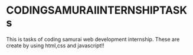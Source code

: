 # CODINGSAMURAIINTERNSHIPTASKs
This is tasks of coding samurai web development internship. These are create by using html,css and javascript!!
